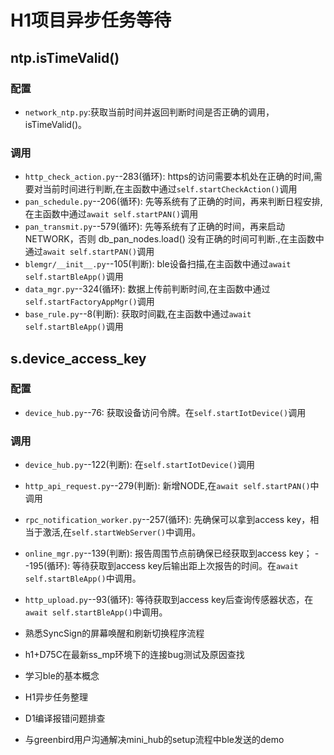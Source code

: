 # H1项目异步任务等待
## ntp.isTimeValid()
### 配置
+ `network_ntp.py`:获取当前时间并返回判断时间是否正确的调用，isTimeValid()。
### 调用
+ `http_check_action.py`--283(循环): https的访问需要本机处在正确的时间,需要对当前时间进行判断,在主函数中通过`self.startCheckAction()`调用
+ `pan_schedule.py`--206(循环): 先等系统有了正确的时间，再来判断日程安排,在主函数中通过`await self.startPAN()`调用
+ `pan_transmit.py`--579(循环): 先等系统有了正确的时间，再来启动NETWORK，否则 db_pan_nodes.load() 没有正确的时间可判断.,在主函数中通过`await self.startPAN()`调用
+ `blemgr/__init__.py`--105(判断): ble设备扫描,在主函数中通过`await self.startBleApp()`调用
+ `data_mgr.py`--324(循环): 数据上传前判断时间,在主函数中通过`self.startFactoryAppMgr()`调用
+ `base_rule.py`--8(判断): 获取时间戳,在主函数中通过`await self.startBleApp()`调用

## s.device_access_key
### 配置
+ `device_hub.py`--76: 获取设备访问令牌。在`self.startIotDevice()`调用
### 调用
+ `device_hub.py`--122(判断): 在`self.startIotDevice()`调用
+ `http_api_request.py`--279(判断): 新增NODE,在`await self.startPAN()`中调用
+ `rpc_notification_worker.py`--257(循环): 先确保可以拿到access key，相当于激活,在`self.startWebServer()`中调用。
+ `online_mgr.py`--139(判断): 报告周围节点前确保已经获取到access key；
--195(循环): 等待获取到access key后输出距上次报告的时间。在`await self.startBleApp()`中调用。
+ `http_upload.py`--93(循环): 等待获取到access key后查询传感器状态，在`await self.startBleApp()`中调用。



+ 熟悉SyncSign的屏幕唤醒和刷新切换程序流程
+ h1+D75C在最新ss_mp环境下的连接bug测试及原因查找
+ 学习ble的基本概念
+ H1异步任务整理
+ D1编译报错问题排查
+ 与greenbird用户沟通解决mini_hub的setup流程中ble发送的demo